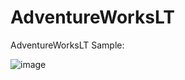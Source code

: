 # AdventureWorksLT
AdventureWorksLT Sample:

![image](https://rdo.devzest.com/images/samples_adventureworkslt.wpfapp.jpg)
